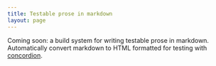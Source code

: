 ```yaml
---
title: Testable prose in markdown
layout: page
---
```


Coming soon:  a build system for writing testable prose in  markdown.  Automatically convert markdown to HTML formatted for testing with [concordion](http://concordion.org/).